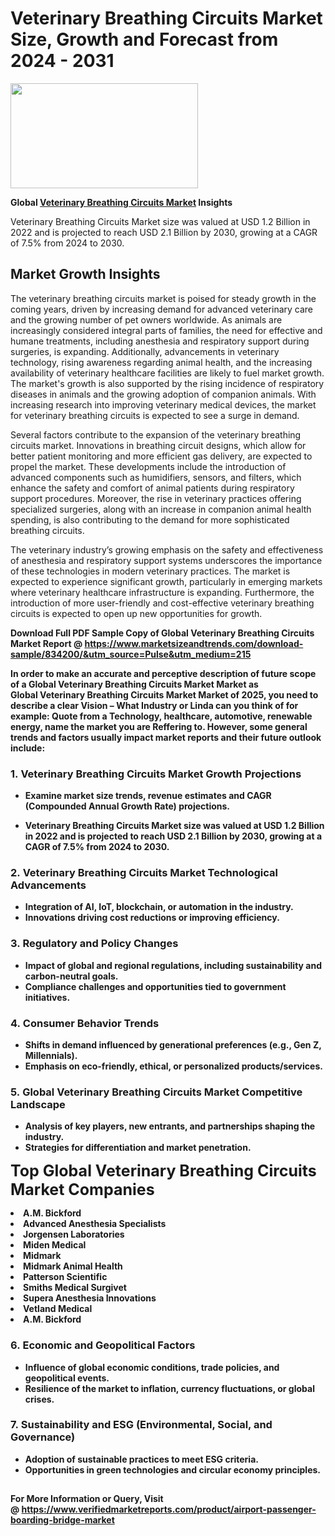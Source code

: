<H1>Veterinary Breathing Circuits Market Size, Growth and Forecast from 2024 - 2031</H1><img class="aligncenter size-medium wp-image-584254" src="https://thirdeyenews.in/wp-content/uploads/2024/09/Global-Market-Research-300x168.jpeg" alt="" width="300" height="168" /><p><strong>Global&nbsp;<a href="https://www.marketsizeandtrends.com/download-sample/834200/&amp;utm_source=Pulse&amp;utm_medium=215">Veterinary Breathing Circuits Market</a> Insights</strong></p><p>Veterinary Breathing Circuits Market size was valued at USD 1.2 Billion in 2022 and is projected to reach USD 2.1 Billion by 2030, growing at a CAGR of 7.5% from 2024 to 2030.</p><p><h2>Market Growth Insights</h2> <p>The veterinary breathing circuits market is poised for steady growth in the coming years, driven by increasing demand for advanced veterinary care and the growing number of pet owners worldwide. As animals are increasingly considered integral parts of families, the need for effective and humane treatments, including anesthesia and respiratory support during surgeries, is expanding. Additionally, advancements in veterinary technology, rising awareness regarding animal health, and the increasing availability of veterinary healthcare facilities are likely to fuel market growth. The market's growth is also supported by the rising incidence of respiratory diseases in animals and the growing adoption of companion animals. With increasing research into improving veterinary medical devices, the market for veterinary breathing circuits is expected to see a surge in demand.</p> <p><strong></strong></p> <p>Several factors contribute to the expansion of the veterinary breathing circuits market. Innovations in breathing circuit designs, which allow for better patient monitoring and more efficient gas delivery, are expected to propel the market. These developments include the introduction of advanced components such as humidifiers, sensors, and filters, which enhance the safety and comfort of animal patients during respiratory support procedures. Moreover, the rise in veterinary practices offering specialized surgeries, along with an increase in companion animal health spending, is also contributing to the demand for more sophisticated breathing circuits.</p> <p>The veterinary industry’s growing emphasis on the safety and effectiveness of anesthesia and respiratory support systems underscores the importance of these technologies in modern veterinary practices. The market is expected to experience significant growth, particularly in emerging markets where veterinary healthcare infrastructure is expanding. Furthermore, the introduction of more user-friendly and cost-effective veterinary breathing circuits is expected to open up new opportunities for growth.</p> <p><strong></p><p><span class=""><strong>Download Full PDF Sample Copy of Global Veterinary Breathing Circuits Market Report</strong> @ <a href="https://www.marketsizeandtrends.com/download-sample/834200/&amp;utm_source=Pulse&amp;utm_medium=215" target="_blank">https://www.marketsizeandtrends.com/download-sample/834200/&amp;utm_source=Pulse&amp;utm_medium=215</a></span></p><p>In order to make an accurate and perceptive description of future scope of a Global&nbsp;Veterinary Breathing Circuits Market Market as Global&nbsp;Veterinary Breathing Circuits Market Market of 2025, you need to describe a clear Vision &ndash; What Industry or Linda can you think of for example: Quote from a Technology, healthcare, automotive, renewable energy, name the market you are Reffering to. However, some general trends and factors usually impact market reports and their future outlook include:</p><h3>1.&nbsp;<strong>Veterinary Breathing Circuits Market Growth Projections</strong></h3><ul><li>Examine market size trends, revenue estimates and CAGR (Compounded Annual Growth Rate) projections.</li><li><p>Veterinary Breathing Circuits Market size was valued at USD 1.2 Billion in 2022 and is projected to reach USD 2.1 Billion by 2030, growing at a CAGR of 7.5% from 2024 to 2030.</p></li></ul><h3>2.&nbsp;<strong>Veterinary Breathing Circuits Market Technological Advancements</strong></h3><ul><li>Integration of AI, IoT, blockchain, or automation in the industry.</li><li>Innovations driving cost reductions or improving efficiency.</li></ul><h3>3.&nbsp;<strong>Regulatory and Policy Changes</strong></h3><ul><li>Impact of global and regional regulations, including sustainability and carbon-neutral goals.</li><li>Compliance challenges and opportunities tied to government initiatives.</li></ul><h3>4.&nbsp;<strong>Consumer Behavior Trends</strong></h3><ul><li>Shifts in demand influenced by generational preferences (e.g., Gen Z, Millennials).</li><li>Emphasis on eco-friendly, ethical, or personalized products/services.</li></ul><h3>5.&nbsp;<strong>Global Veterinary Breathing Circuits Market Competitive Landscape</strong></h3><ul><li>Analysis of key players, new entrants, and partnerships shaping the industry.</li><li>Strategies for differentiation and market penetration.</li></ul><p data-pm-slice="1 1 []"><span style="color: inherit; font-family: inherit; font-size: 25px;">Top Global Veterinary Breathing Circuits Market Companies</span></p><div class="" data-test-id=""><p><li>A.M. Bickford</li><li> Advanced Anesthesia Specialists</li><li> Jorgensen Laboratories</li><li> Miden Medical</li><li> Midmark</li><li> Midmark Animal Health</li><li> Patterson Scientific</li><li> Smiths Medical Surgivet</li><li> Supera Anesthesia Innovations</li><li> Vetland Medical</li><li> A.M. Bickford</li></p></div><h3>6.&nbsp;<strong>Economic and Geopolitical Factors</strong></h3><ul><li>Influence of global economic conditions, trade policies, and geopolitical events.</li><li>Resilience of the market to inflation, currency fluctuations, or global crises.</li></ul><h3>7.&nbsp;<strong>Sustainability and ESG (Environmental, Social, and Governance)</strong></h3><ul><li>Adoption of sustainable practices to meet ESG criteria.</li><li>Opportunities in green technologies and circular economy principles.</li></ul><h2><strong style="font-size: 14px;">For More Information or Query, Visit @&nbsp;</strong><a style="background-color: #ffffff; font-size: 14px;" href="https://www.marketsizeandtrends.com/report/veterinary-breathing-circuits-market/" target="_blank">https://www.verifiedmarketreports.com/product/airport-passenger-boarding-bridge-market</a></h2>
